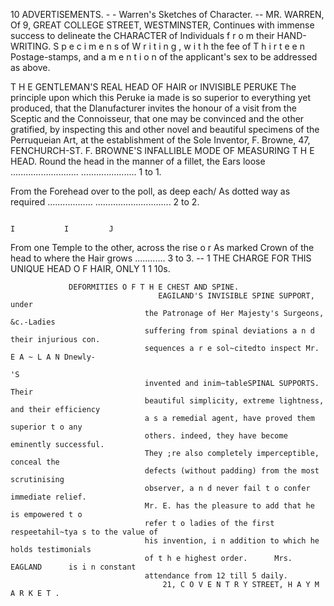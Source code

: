10                                                   ADVERTISEMENTS.
                                                -                                          -
                                                                   Warren's Sketches of Character.
                                                                                           --
                                                                                     MR. WARREN,
                                                                         Of 9, GREAT COLLEGE STREET,
                                                                                           WESTMINSTER,
                                                                  Continues         with   immense success          to delineate the
                                                                  CHARACTER                of   Individuals f r o m   their HAND-
                                                                  WRITING.
                                                                    S p e c i m e n s of W r i t i n g , w i t h the fee of T h i r t e e n
                                                                  Postage-stamps, and a m e n t i o n of the applicant's
                                                                  sex   to be   addressed       as above.


T H E GENTLEMAN'S REAL HEAD OF HAIR or INVISIBLE PERUKE
   The principle upon which this Peruke ia made is so superior to everything yet
 produced, that the Dlanufacturer invites the honour of a visit from the Sceptic and the
 Connoisseur, that one may be convinced and the other gratified, by inspecting this and
 other novel and beautiful specimens of the Perruqueian Art, at the establishment of the
 Sole Inventor, F. Browne, 47, FENCHURCH-ST.
      F. BROWNE'S INFALLIBLE MODE OF MEASURING T H E HEAD.
   Round the head in the manner of a fillet,
the Ears loose ...........................
                                         ...................... 1 to 1.

  From the Forehead over to the poll, as deep each/               As dotted
way as required ..................
                                 ..............................    2 to 2.


                                                                                I           I         J
  From one Temple to the other, across the rise o r As marked
Crown of the head to where the Hair grows ............ 3 to 3.
                                                           -- 1
            THE      CHARGE          FOR THIS UNIQUE HEAD O F                               HAIR,      ONLY 1 1 10s.


                 DEFORMITIES O F T H E CHEST AND SPINE.
                                     EAGILAND'S INVISIBLE SPINE SUPPORT, under
                                  the Patronage of Her Majesty's Surgeons, &c.-Ladies
                                  suffering from spinal deviations a n d their injurious con.
                                  sequences a r e sol~citedto inspect Mr. E A ~ L A N Dnewly-
                                                                                          'S
                                  invented and inim~tableSPINAL SUPPORTS. Their
                                  beautiful simplicity, extreme lightness, and their efficiency
                                  a s a remedial agent, have proved them superior t o any
                                  others. indeed, they have become eminently successful.
                                  They ;re also completely imperceptible, conceal the
                                  defects (without padding) from the most scrutinising
                                  observer, a n d never fail t o confer immediate relief.
                                  Mr. E. has the pleasure to add that he is empowered t o
                                  refer t o ladies of the first respeetahil~tya s to the value of
                                  his invention, i n addition to which he holds testimonials
                                  of t h e highest order.      Mrs. EAGLAND      is i n constant
                                  attendance from 12 till 5 daily.
                                      21, C O V E N T R Y STREET, H A Y M A R K E T .
